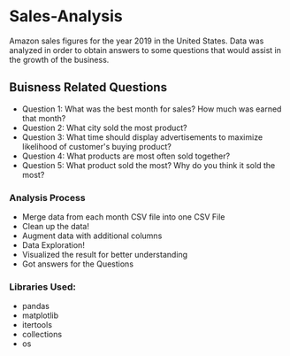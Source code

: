 # Sales-Analysis
Amazon sales figures for the year 2019 in the United States. Data was analyzed in order to obtain answers to some questions that would assist in the growth of the business.


## Buisness Related Questions 

- Question 1: What was the best month for sales? How much was earned that month? 
- Question 2: What city sold the most product?
- Question 3: What time should display advertisements to maximize likelihood of customer's buying product?
- Question 4: What products are most often sold together?
- Question 5: What product sold the most? Why do you think it sold the most?


### Analysis Process

- Merge data from each month CSV file into one CSV File
- Clean up the data!
- Augment data with additional columns
- Data Exploration!
- Visualized the result for better understanding
- Got answers for the Questions

### Libraries Used:
- pandas
- matplotlib
- itertools
- collections
- os
